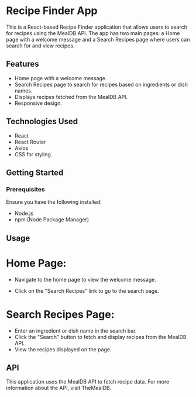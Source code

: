 # Recipe Finder App

This is a React-based Recipe Finder application that allows users to search for recipes using the MealDB API. The app has two main pages: a Home page with a welcome message and a Search Recipes page where users can search for and view recipes.

## Features

- Home page with a welcome message.
- Search Recipes page to search for recipes based on ingredients or dish names.
- Displays recipes fetched from the MealDB API.
- Responsive design.

## Technologies Used

- React
- React Router
- Axios
- CSS for styling

## Getting Started

### Prerequisites

Ensure you have the following installed:

- Node.js
- npm (Node Package Manager)

## Usage
# Home Page:

- Navigate to the home page to view the welcome message.

- Click on the "Search Recipes" link to go to the search page.

# Search Recipes Page:

- Enter an ingredient or dish name in the search bar.
- Click the "Search" button to fetch and display recipes from the MealDB API.
- View the recipes displayed on the page.

## API
This application uses the MealDB API to fetch recipe data. For more information about the API, visit TheMealDB.

